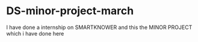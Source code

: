 # DS-minor-project-march

I have done a internship on SMARTKNOWER and this the MINOR PROJECT which i have done here
